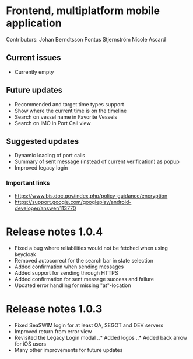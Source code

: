# Frontend, multiplatform mobile application
Contributors: 
Johan Berndtsson
Pontus Stjernström
Nicole Ascard

## Current issues
* Currently empty

## Future updates
* Recommended and target time types support
* Show where the current time is on the timeline
* Search on vessel name in Favorite Vessels
* Search on IMO in Port Call view

## Suggested updates
* Dynamic loading of port calls
* Summary of sent message (instead of current verification) as popup
* Improved legacy login

### Important links
* https://www.bis.doc.gov/index.php/policy-guidance/encryption
* https://support.google.com/googleplay/android-developer/answer/113770


# Release notes 1.0.4
* Fixed a bug where reliabilities would not be fetched when using keycloak
* Removed autocorrect for the search bar in state selection
* Added confirmation when sending messages
* Added support for sending through HTTPS
* Added confirmation for sent message success and failure
* Updated error handling for missing "at"-location

# Release notes 1.0.3
* Fixed SeaSWIM login for at least QA, SEGOT and DEV servers
* Improved return from error view
* Revisited the Legacy Login modal
..* Added logos
..* Added back arrow for iOS users
* Many other improvements for future updates